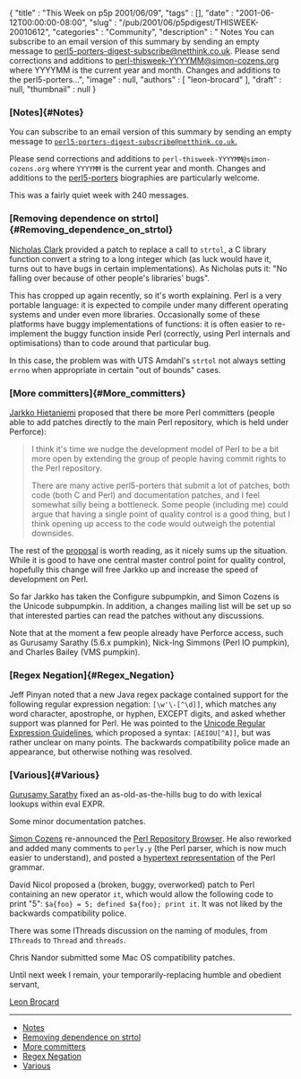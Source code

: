{
   "title" : "This Week on p5p 2001/06/09",
   "tags" : [],
   "date" : "2001-06-12T00:00:00-08:00",
   "slug" : "/pub/2001/06/p5pdigest/THISWEEK-20010612",
   "categories" : "Community",
   "description" : " Notes You can subscribe to an email version of this summary by sending an empty message to perl5-porters-digest-subscribe@netthink.co.uk. Please send corrections and additions to perl-thisweek-YYYYMM@simon-cozens.org where YYYYMM is the current year and month. Changes and additions to the perl5-porters...",
   "image" : null,
   "authors" : [
      "leon-brocard"
   ],
   "draft" : null,
   "thumbnail" : null
}





### [Notes]{#Notes}

You can subscribe to an email version of this summary by sending an
empty message to
[`perl5-porters-digest-subscribe@netthink.co.uk`.](mailto:perl5-porters-digest-subscribe@netthink.co.uk)

Please send corrections and additions to
`perl-thisweek-YYYYMM@simon-cozens.org` where `YYYYMM` is the current
year and month. Changes and additions to the
[perl5-porters](http://simon-cozens.org/writings/whos-who.html)
biographies are particularly welcome.

This was a fairly quiet week with 240 messages.

### [Removing dependence on strtol]{#Removing_dependence_on_strtol}

[Nicholas Clark](http://simon-cozens.org/writings/whos-who.html#CLARK)
provided a patch to replace a call to `strtol`, a C library function
convert a string to a long integer which (as luck would have it, turns
out to have bugs in certain implementations). As Nicholas puts it: "No
falling over because of other people's libraries' bugs".

This has cropped up again recently, so it's worth explaining. Perl is a
very portable language: it is expected to compile under many different
operating systems and under even more libraries. Occasionally some of
these platforms have buggy implementations of functions: it is often
easier to re-implement the buggy function inside Perl (correctly, using
Perl internals and optimisations) than to code around that particular
bug.

In this case, the problem was with UTS Amdahl's `strtol` not always
setting `errno` when appropriate in certain "out of bounds" cases.

### [More committers]{#More_committers}

[Jarkko
Hietaniemi](http://simon-cozens.org/writings/whos-who.html#HIETANIEMI)
proposed that there be more Perl committers (people able to add patches
directly to the main Perl repository, which is held under Perforce):

> I think it's time we nudge the development model of Perl to be a bit
> more open by extending the group of people having commit rights to the
> Perl repository.
>
> There are many active perl5-porters that submit a lot of patches, both
> code (both C and Perl) and documentation patches, and I feel somewhat
> silly being a bottleneck. Some people (including me) could argue that
> having a single point of quality control is a good thing, but I think
> opening up access to the code would outweigh the potential downsides.

The rest of the
[proposal](http://archive.develooper.com/perl5-porters@perl.org/msg58581.html)
is worth reading, as it nicely sums up the situation. While it is good
to have one central master control point for quality control, hopefully
this change will free Jarkko up and increase the speed of development on
Perl.

So far Jarkko has taken the Configure subpumpkin, and Simon Cozens is
the Unicode subpumpkin. In addition, a changes mailing list will be set
up so that interested parties can read the patches without any
discussions.

Note that at the moment a few people already have Perforce access, such
as Gurusamy Sarathy (5.6.x pumpkin), Nick-Ing Simmons (Perl IO pumpkin),
and Charles Bailey (VMS pumpkin).

### [Regex Negation]{#Regex_Negation}

Jeff Pinyan noted that a new Java regex package contained support for
the following regular expression negation: `[\w'\-[^\d]]`, which matches
any word character, apostrophe, or hyphen, EXCEPT digits, and asked
whether support was planned for Perl. He was pointed to the [Unicode
Regular Expression
Guidelines](http://www.unicode.org/unicode/reports/tr18/), which
proposed a syntax: `[AEIOU[^A]]`, but was rather unclear on many points.
The backwards compatibility police made an appearance, but otherwise
nothing was resolved.

### [Various]{#Various}

[Gurusamy
Sarathy](http://simon-cozens.org/writings/whos-who.html#GURUSAMY) fixed
an as-old-as-the-hills bug to do with lexical lookups within eval EXPR.

Some minor documentation patches.

[Simon Cozens](http://simon-cozens.org/writings/whos-who.html#COZENS)
re-announced the [Perl Repository
Browser](http://public.activestate.com/cgi-bin/perlbrowse). He also
reworked and added many comments to `perly.y` (the Perl parser, which is
now much easier to understand), and posted a [hypertext
representation](http://simon-cozens.org/hacks/grammar.pdf) of the Perl
grammar.

David Nicol proposed a (broken, buggy, overworked) patch to Perl
containing an new operator `it`, which would allow the following code to
print "5": `$a{foo} = 5; defined $a{foo}; print it`. It was not liked by
the backwards compatibility police.

There was some IThreads discussion on the naming of modules, from
`IThreads` to `Thread` and `threads`.

Chris Nandor submitted some Mac OS compatibility patches.

Until next week I remain, your temporarily-replacing humble and obedient
servant,

[Leon Brocard](mailto:leon@iterative-software.com)

------------------------------------------------------------------------

-   [Notes](#Notes)
-   [Removing dependence on strtol](#Removing_dependence_on_strtol)
-   [More committers](#More_committers)
-   [Regex Negation](#Regex_Negation)
-   [Various](#Various)


